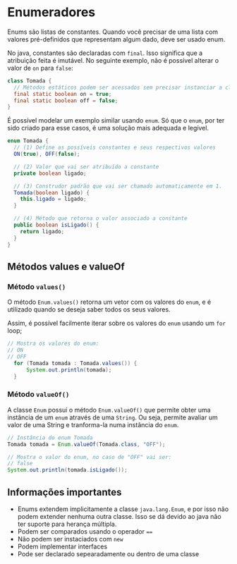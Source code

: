 # Enumeradores

Enums são listas de constantes. Quando você precisar de uma lista com valores pré-definidos que representam algum dado, deve ser usado enum.

No java, constantes são declaradas com `final`. Isso significa que a atribuição feita é imutável. No seguinte exemplo, não é possível alterar o valor de `on` para `false`:

```java
class Tomada {
  // Métodos estáticos podem ser acessados sem precisar instanciar a classe.
  final static boolean on = true;
  final static boolean off = false;
}
```

É possível modelar um exemplo similar usando `enum`. Só que o `enum`, por ter sido criado para esse casos, é uma solução mais adequada e legível.

```java
enum Tomada {
  // (1) Define as possíveis constantes e seus respectivos valores
  ON(true), OFF(false);

  // (2) Valor que vai ser atribuído a constante
  private boolean ligado;

  // (3) Construdor padrão que vai ser chamado automaticamente em 1.
  Tomada(boolean ligado) {
    this.ligado = ligado;
  }

  // (4) Método que retorna o valor associado a constante
  public boolean isLigado() {
    return ligado;
  }
}
```

## Métodos values e valueOf
### Método `values()`
O método `Enum.values()` retorna um vetor com os valores do `enum`, e é utilizado quando se deseja saber todos os seus valores.

Assim, é possível facilmente iterar sobre os valores do `enum` usando um `for` loop;

```java
// Mostra os valores do enum:
// ON
// OFF
  for (Tomada tomada : Tomada.values()) {
      System.out.println(tomada);
  }
```

### Método `valueOf()`
A classe `Enum` possuí o método `Enum.valueOf()` que permite obter uma instância de um `enum` através de uma `String`. Ou seja, permite avaliar um valor de uma String e tranforma-la numa instância do `enum`.

```java
// Instância do enum Tomada
Tomada tomada = Enum.valueOf(Tomada.class, "OFF");

// Mostra o valor do enum, no caso de "OFF" vai ser:
// false
System.out.println(tomada.isLigado());
```


## Informações importantes
- Enums extendem implicitamente a classe `java.lang.Enum`, e por isso não podem extender nenhuma outra classe. Isso se dá devido ao java não ter suporte para herança múltipla.
- Podem ser comparados usando o operador `==`
- Não podem ser instaciados com `new`
- Podem implementar interfaces
- Pode ser declarado sepearadamente ou dentro de uma classe